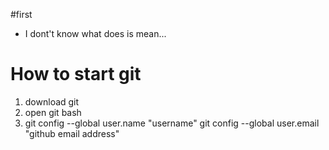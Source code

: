 #first

- I dont't know what does is mean...


# How to start git

1. download git
2. open git bash
3. git config --global user.name "username"
   git config --global user.email "github email address"
